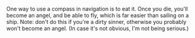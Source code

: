 One way to use a compass in navigation is to eat it. Once you die, you'll become an angel, and be able to fly, which is far easier than sailing on a ship. Note: don't do this if you're a dirty sinner, otherwise you probably won't become an angel.
(In case it's not obvious, I'm not being serious.)